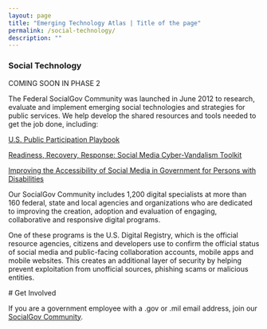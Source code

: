 ```yaml
---
layout: page
title: "Emerging Technology Atlas | Title of the page"
permalink: /social-technology/
description: ""
---
```


### Social Technology


<p>COMING SOON IN PHASE 2</p>


<p>The Federal SocialGov Community was launched in June 2012 to research, evaluate and implement emerging social technologies and strategies for public services. We help develop the shared resources and tools needed to get the job done, including:</p>

<p><a href="https://participation.usa.gov/">U.S. Public Participation Playbook</a></p>
<p><a href="https://www.digitalgov.gov/resources/readiness-recovery-response-social-media-cyber-vandalism-toolkit/">Readiness, Recovery, Response: Social Media Cyber-Vandalism Toolkit</a></p>
<p><a href="https://www.digitalgov.gov/resources/improving-the-accessibility-of-social-media-in-government/">Improving the Accessibility of Social Media in Government for Persons with Disabilities</a></p>

<p>Our SocialGov Community includes 1,200 digital specialists at more than 160 federal, state and local agencies and organizations who are dedicated to improving the creation, adoption and evaluation of engaging, collaborative and responsive digital programs.</p>

<p>One of these programs is the U.S. Digital Registry, which is the official resource agencies, citizens and developers use to confirm the official status of social media and public-facing collaboration accounts, mobile apps and mobile websites. This creates an additional layer of security by helping prevent exploitation from unofficial sources, phishing scams or malicious entities.</p>


<p># Get Involved</p>

<p>If you are a government employee with a .gov or .mil email address, join our <a href="mailto:SM-COP-subscribe-request@listserv.gsa.gov?subject=SocialGov%20listserv">SocialGov Community</a>.</p>

